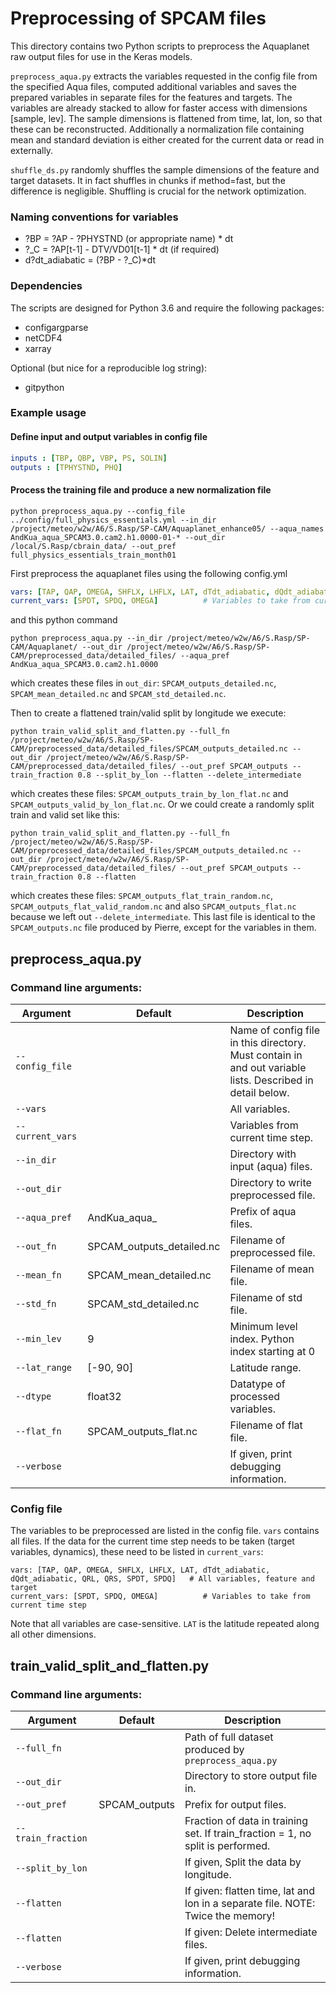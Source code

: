 # Preprocessing of SPCAM files

This directory contains two Python scripts to preprocess the Aquaplanet raw output files for use in the Keras models.

`preprocess_aqua.py` extracts the variables requested in the config file from the specified Aqua files, computed additional variables and saves the prepared variables in separate files for the features and targets. The variables are already stacked to allow for faster access with dimensions [sample, lev]. The sample dimensions is flattened from time, lat, lon, so that these can be reconstructed. Additionally a normalization file containing mean and standard deviation is either created for the current data or read in externally.

`shuffle_ds.py` randomly shuffles the sample dimensions of the feature and target datasets. It in fact shuffles in chunks if method=fast, but the difference is negligible. Shuffling is crucial for the network optimization.

### Naming conventions for variables

- ?BP = ?AP - ?PHYSTND (or appropriate name) \* dt
- ?_C = ?AP[t-1] - DTV/VD01[t-1] \* dt (if required)
- d?dt_adiabatic = (?BP - ?_C)*dt

### Dependencies

The scripts are designed for Python 3.6 and require the following packages:
- configargparse
- netCDF4
- xarray

Optional (but nice for a reproducible log string):
- gitpython


### Example usage

#### Define input and output variables in config file

```yaml
inputs : [TBP, QBP, VBP, PS, SOLIN]
outputs : [TPHYSTND, PHQ]
```

#### Process the training file and produce a new normalization file

```commandline
python preprocess_aqua.py --config_file ../config/full_physics_essentials.yml --in_dir /project/meteo/w2w/A6/S.Rasp/SP-CAM/Aquaplanet_enhance05/ --aqua_names AndKua_aqua_SPCAM3.0.cam2.h1.0000-01-* --out_dir /local/S.Rasp/cbrain_data/ --out_pref full_physics_essentials_train_month01
```




First preprocess the aquaplanet files using the following config.yml
```yaml
vars: [TAP, QAP, OMEGA, SHFLX, LHFLX, LAT, dTdt_adiabatic, dQdt_adiabatic, QRL, QRS, SPDT, SPDQ, PS]   # All variables, feature and target
current_vars: [SPDT, SPDQ, OMEGA]          # Variables to take from current time step
```
and this python command
```commandline
python preprocess_aqua.py --in_dir /project/meteo/w2w/A6/S.Rasp/SP-CAM/Aquaplanet/ --out_dir /project/meteo/w2w/A6/S.Rasp/SP-CAM/preprocessed_data/detailed_files/ --aqua_pref AndKua_aqua_SPCAM3.0.cam2.h1.0000
```
which creates these files in `out_dir`: `SPCAM_outputs_detailed.nc`, `SPCAM_mean_detailed.nc` and `SPCAM_std_detailed.nc`.

Then to create a flattened train/valid split by longitude we execute:
```commandline
python train_valid_split_and_flatten.py --full_fn /project/meteo/w2w/A6/S.Rasp/SP-CAM/preprocessed_data/detailed_files/SPCAM_outputs_detailed.nc --out_dir /project/meteo/w2w/A6/S.Rasp/SP-CAM/preprocessed_data/detailed_files/ --out_pref SPCAM_outputs --train_fraction 0.8 --split_by_lon --flatten --delete_intermediate
```
which creates these files: `SPCAM_outputs_train_by_lon_flat.nc`  and  `SPCAM_outputs_valid_by_lon_flat.nc`. Or we could create a randomly split train and valid set like this:

```commandline
python train_valid_split_and_flatten.py --full_fn /project/meteo/w2w/A6/S.Rasp/SP-CAM/preprocessed_data/detailed_files/SPCAM_outputs_detailed.nc --out_dir /project/meteo/w2w/A6/S.Rasp/SP-CAM/preprocessed_data/detailed_files/ --out_pref SPCAM_outputs --train_fraction 0.8 --flatten
```
which creates these files: `SPCAM_outputs_flat_train_random.nc`, `SPCAM_outputs_flat_valid_random.nc` and also `SPCAM_outputs_flat.nc` because we left out `--delete_intermediate`. This last file is identical to the `SPCAM_outputs.nc` file produced by Pierre, except for the variables in them. 


## preprocess_aqua.py

### Command line arguments:

| Argument | Default | Description |
|----------|---------|-------------|
|`--config_file`| | Name of config file in this directory. Must contain in and out variable lists. Described in detail below. |
|`--vars`| | All variables. |
| `--current_vars` | | Variables from current time step. |
| `--in_dir` | | Directory with input (aqua) files. |
| `--out_dir` | | Directory to write preprocessed file. |
| `--aqua_pref` | AndKua_aqua_ | Prefix of aqua files. |
| `--out_fn` | SPCAM_outputs_detailed.nc | Filename of preprocessed file. |
| `--mean_fn` | SPCAM_mean_detailed.nc | Filename of mean file. |
| `--std_fn` | SPCAM_std_detailed.nc | Filename of std file. |
| `--min_lev` | 9 | Minimum level index. Python index starting at 0 |
| `--lat_range` | [-90, 90] | Latitude range. |
| `--dtype` | float32 | Datatype of processed variables. |
| `--flat_fn` | SPCAM_outputs_flat.nc | Filename of flat file. |
| `--verbose` | | If given, print debugging information. |

### Config file

The variables to be preprocessed are listed in the config file. `vars` contains all files. If the data for the current time step needs to be taken (target variables, dynamics), these need to be listed in `current_vars`:

```
vars: [TAP, QAP, OMEGA, SHFLX, LHFLX, LAT, dTdt_adiabatic, dQdt_adiabatic, QRL, QRS, SPDT, SPDQ]   # All variables, feature and target
current_vars: [SPDT, SPDQ, OMEGA]          # Variables to take from current time step
```

Note that all variables are case-sensitive. `LAT` is the latitude repeated along all other dimensions.


## train_valid_split_and_flatten.py

### Command line arguments:

| Argument | Default | Description |
|----------|---------|-------------|
|`--full_fn`| | Path of full dataset produced by `preprocess_aqua.py` |
|`--out_dir`| | Directory to store output file in. |
|`--out_pref` | SPCAM_outputs | Prefix for output files. |
|`--train_fraction` | | Fraction of data in training set. If train_fraction = 1, no split is performed. |
|`--split_by_lon` | | If given, Split the data by longitude. |
|`--flatten` | | If given: flatten time, lat and lon in a separate file. NOTE: Twice the memory! |
|`--flatten` | | If given: Delete intermediate files. |
| `--verbose` | | If given, print debugging information. |